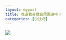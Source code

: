 ```yaml
---
layout: mypost
title: 难道我穷我会周围讲咩？
categories: [小技巧]
---
```


<img class="aligncenter" src="https://i.loli.net/2020/11/20/UyCYQn3S1WiFmrT.png" />

